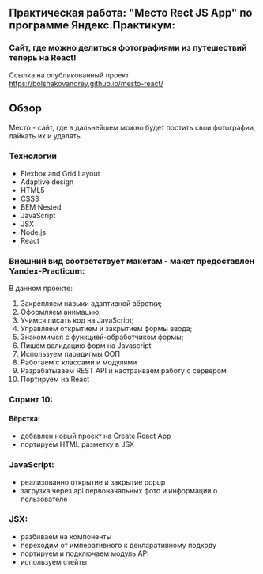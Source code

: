 ## Практическая работа: "Место Rect JS App" по программе Яндекс.Практикум:
### Сайт, где можно делиться фотографиями из путешествий **теперь на React**!

Ссылка на опубликованный проект https://bolshakovandrey.github.io/mesto-react/

## Обзор
Место - сайт, где в дальнейшем можно будет постить свои фотографии, лайкать их и удалять.

### Технологии
* Flexbox and Grid Layout
* Adaptive design
* HTML5
* CSS3
* BEM Nested
* JavaScript
* JSX
* Node.js
* React

### Внешний вид соответствует макетам - макет предоставлен Yandex-Practicum:

В данном проекте:
1. Закрепляем навыки адаптивной вёрстки;
2. Оформляем анимацию;
3. Учимся писать код на JavaScript;
4. Управляем открытием и закрытием формы ввода;
5. Знакомимся с функцией-обработчиком формы;
6. Пишем валидацию форм на Javascript
7. Используем парадигмы ООП
8. Работаем с классами и модулями
9. Разрабатываем REST API и настраиваем работу с сервером
10. Портируем на React


### Спринт 10:
#### Вёрстка:
- добавлен новый проект на Create React App
- портируем HTML разметку в JSX 
### JavaScript:
- реализованно открытие и закрытие popup
- загрузка через api первоначальных фото и информации о пользователе
### JSX:
- разбиваем на компоненты
- переходим от императивного к декларативному подходу
- портируем и подключаем модуль API
- используем стейты